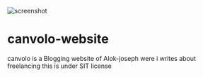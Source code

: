 ![screenshot](https://user-images.githubusercontent.com/98444143/154883327-59916458-3298-499b-9882-8d042d19c60e.png)
# canvolo-website

canvolo is a Blogging website of Alok-joseph
were i writes about freelancing this is under SIT license
